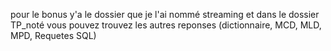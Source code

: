 pour le bonus y'a le dossier que je l'ai nommé streaming 
 et dans le dossier TP_noté vous pouvez trouvez les autres reponses (dictionnaire, MCD, MLD, MPD, Requetes SQL)
